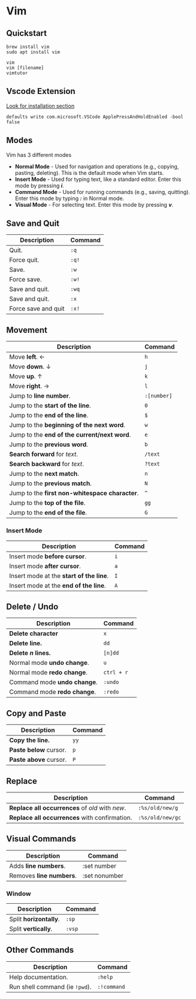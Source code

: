 # Vim

## Quickstart

```
brew install vim
sudo apt install vim

vim
vim [filename]
vimtutor
```

## Vscode Extension

[Look for installation section](https://github.com/VSCodeVim/Vim)

```
defaults write com.microsoft.VSCode ApplePressAndHoldEnabled -bool false
```

## Modes

Vim has 3 different modes

- **Normal Mode** - Used for navigation and operations (e.g., copying, pasting, deleting). This is the default mode when Vim starts.
- **Insert Mode** - Used for typing text, like a standard editor. Enter this mode by pressing **_i_**.
- **Command Mode** - Used for running commands (e.g., saving, quitting). Enter this mode by typing **_:_** in Normal mode.
- **Visual Mode** - For selecting text. Enter this mode by pressing **_v_**.

## Save and Quit

| Description         | Command |
| ------------------- | ------- |
| Quit.               | `:q`    |
| Force quit.         | `:q!`   |
| Save.               | `:w`    |
| Force save.         | `:w!`   |
| Save and quit.      | `:wq`   |
| Save and quit.      | `:x`    |
| Force save and quit | `:x!`   |

## Movement

| Description                                     | Command     |
| ----------------------------------------------- | ----------- |
| Move **left**. ←                                | `h`         |
| Move **down**. ↓                                | `j`         |
| Move **up**. ↑                                  | `k`         |
| Move **right**. →                               | `l`         |
| Jump to **line number**.                        | `:[number]` |
| Jump to the **start of the line**.              | `0`         |
| Jump to the **end of the line**.                | `$`         |
| Jump to the **beginning of the next word**.     | `w`         |
| Jump to the **end of the current/next word**.   | `e`         |
| Jump to the **previous word**.                  | `b`         |
| **Search forward** for _text_.                  | `/text`     |
| **Search backward** for _text_.                 | `?text`     |
| Jump to the **next match**.                     | `n`         |
| Jump to the **previous match**.                 | `N`         |
| Jump to the **first non-whitespace character**. | `^`         |
| Jump to the **top of the file**.                | `gg`        |
| Jump to the **end of the file**.                | `G`         |

### Insert Mode

| Description                               | Command |
| ----------------------------------------- | ------- |
| Insert mode **before cursor**.            | `i`     |
| Insert mode **after cursor**.             | `a`     |
| Insert mode at the **start of the line**. | `I`     |
| Insert mode at the **end of the line**.   | `A`     |

## Delete / Undo

| Description                   | Command    |
| ----------------------------- | ---------- |
| **Delete character**          | `x`        |
| **Delete line.**              | `dd`       |
| **Delete _n_ lines.**         | `[n]dd`    |
| Normal mode **undo change**.  | `u`        |
| Normal mode **redo change**.  | `ctrl + r` |
| Command mode **undo change**. | `:undo`    |
| Command mode **redo change**. | `:redo`    |

## Copy and Paste

| Description             | Command |
| ----------------------- | ------- |
| **Copy the line.**      | `yy`    |
| **Paste below** cursor. | `p`     |
| **Paste above** cursor. | `P`     |

## Replace

| Description                                      | Command          |
| ------------------------------------------------ | ---------------- |
| **Replace all occurrences** of _old_ with _new_. | `:%s/old/new/g`  |
| **Replace all occurrences** with confirmation.   | `:%s/old/new/gc` |

## Visual Commands

| Description               | Command       |
| ------------------------- | ------------- |
| Adds **line numbers**.    | :set number   |
| Removes **line numbers**. | :set nonumber |

### Window

| Description             | Command |
| ----------------------- | ------- |
| Split **horizontally**. | `:sp`   |
| Split **vertically**.   | `:vsp`  |

## Other Commands

| Description                    | Command     |
| ------------------------------ | ----------- |
| Help documentation.            | `:help`     |
| Run shell command (ie `!pwd`). | `:!command` |
